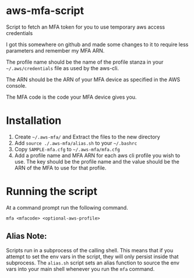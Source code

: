 # aws-mfa-script
Script to fetch an MFA token for you to use temporary aws access credentials

I got this somewhere on github and made some changes to it to require 
less parameters and remember my MFA ARN.  

The profile name should be the name of the profile stanza in your 
`~/.aws/credentials` file as used by the aws-cli.

The ARN should be the ARN of your MFA device as specified in the AWS console.

The MFA code is the code your MFA device gives you.

# Installation
 1. Create `~/.aws-mfa/` and Extract the files to the new directory
 2. Add `source ./.aws-mfa/alias.sh` to your `~/.bashrc`
 3. Copy `SAMPLE-mfa.cfg` to `~/.aws-mfa/mfa.cfg` 
 4. Add a profile name and MFA ARN for each aws cli profile you wish to use. The key should be the profile name and the value should be the ARN of the MFA to use for that profile. 
 
# Running the script
At a command prompt run the following command.

```
mfa <mfacode> <optional-aws-profile>
```
 
## Alias Note:
Scripts run in a subprocess of the calling shell.  This means that 
if you attempt to set the env vars in the script, they will only persist
inside that subprocess.  The `alias.sh` script sets an alias function to source the env vars into your main shell whenever you 
run the `mfa` command.
